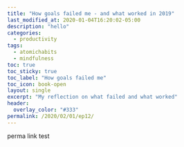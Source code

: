 ```yaml
---
title: "How goals failed me - and what worked in 2019"
last_modified_at: 2020-01-04T16:20:02-05:00
description: "hello"
categories:
  - productivity  
tags:
  - atomichabits
  - mindfulness
toc: true
toc_sticky: true
toc_label: "How goals failed me"
toc_icon: book-open
layout: single
excerpt: "My reflection on what failed and what worked"
header:
  overlay_color: "#333"
permalink: /2020/02/01/ep12/
---
```


perma link test